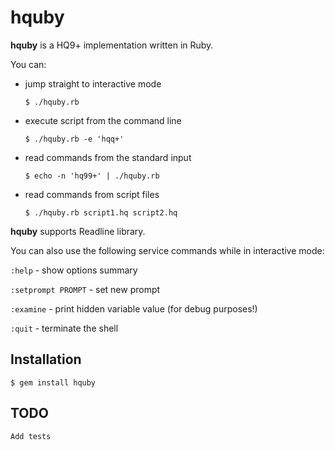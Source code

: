 # hquby


**hquby** is a HQ9+ implementation written in Ruby.

You can:

- jump straight to interactive mode

  `$ ./hquby.rb`

- execute script from the command line

  `$ ./hquby.rb -e 'hqq+'`

- read commands from the standard input

  `$ echo -n 'hq99+' | ./hquby.rb`

- read commands from script files

  `$ ./hquby.rb script1.hq script2.hq`

**hquby** supports Readline library.

You can also use the following service commands while in interactive mode:

  `:help`               - show options summary

  `:setprompt PROMPT`   - set new prompt

  `:examine`            - print hidden variable value (for debug purposes!)

  `:quit`               - terminate the shell

## Installation

    $ gem install hquby 

## TODO

    Add tests
